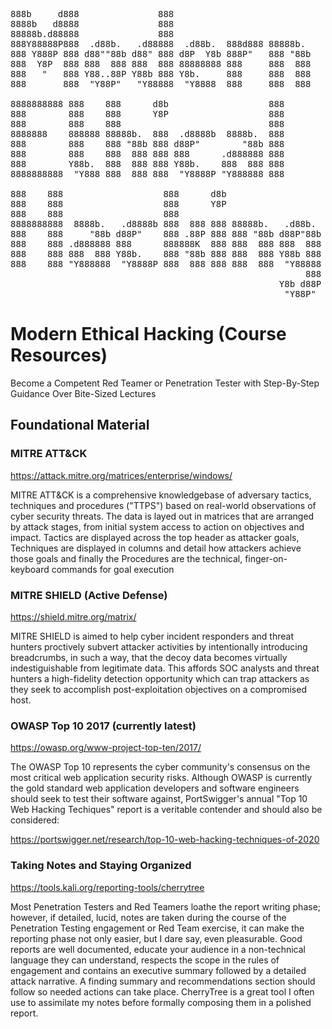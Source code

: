 <pre>
888b     d888               888                          
8888b   d8888               888                          
88888b.d88888               888                           
888Y88888P888  .d88b.   .d88888  .d88b.  888d888 88888b.  
888 Y888P 888 d88""88b d88" 888 d8P  Y8b 888P"   888 "88b 
888  Y8P  888 888  888 888  888 88888888 888     888  888 
888   "   888 Y88..88P Y88b 888 Y8b.     888     888  888 
888       888  "Y88P"   "Y88888  "Y8888  888     888  888 

8888888888 888    888      d8b                   888 
888        888    888      Y8P                   888 
888        888    888                            888 
8888888    888888 88888b.  888  .d8888b  8888b.  888 
888        888    888 "88b 888 d88P"        "88b 888 
888        888    888  888 888 888      .d888888 888 
888        Y88b.  888  888 888 Y88b.    888  888 888 
8888888888  "Y888 888  888 888  "Y8888P "Y888888 888

888    888                   888      d8b                   
888    888                   888      Y8P                   
888    888                   888                            
8888888888  8888b.   .d8888b 888  888 888 88888b.   .d88b.  
888    888     "88b d88P"    888 .88P 888 888 "88b d88P"88b 
888    888 .d888888 888      888888K  888 888  888 888  888 
888    888 888  888 Y88b.    888 "88b 888 888  888 Y88b 888 
888    888 "Y888888  "Y8888P 888  888 888 888  888  "Y88888 
                                                        888 
                                                   Y8b d88P 
                                                    "Y88P" 
</pre>
                                                        

# Modern Ethical Hacking (Course Resources)
Become a Competent Red Teamer or Penetration Tester with Step-By-Step Guidance Over Bite-Sized Lectures

## Foundational Material

### MITRE ATT&CK
https://attack.mitre.org/matrices/enterprise/windows/

MITRE ATT&CK is a comprehensive knowledgebase of adversary tactics, techniques and procedures ("TTPS") based on real-world observations of cyber security threats. The data is layed out in matrices that are arranged by attack stages, from initial system access to action on objectives and impact.  Tactics are displayed across the top header as attacker goals, Techniques are displayed in columns and detail how attackers achieve those goals and finally the Procedures are the technical, finger-on-keyboard commands for goal execution


### MITRE SHIELD (Active Defense)
https://shield.mitre.org/matrix/

MITRE SHIELD is aimed to help cyber incident responders and threat hunters proctively subvert attacker activities by intentionally introducing breadcrumbs, in such a way, that the decoy data becomes virtually indestiguishable from legitimate data.  This affords SOC analysts and threat hunters a high-fidelity detection opportunity which can trap attackers as they seek to accomplish post-exploitation objectives on a compromised host.

### OWASP Top 10 2017 (currently latest)
https://owasp.org/www-project-top-ten/2017/

The OWASP Top 10 represents the cyber community's consensus on the most critical web application security risks. Although OWASP is currently the gold standard web application developers and software engineers should seek to test their software against, PortSwigger's annual "Top 10 Web Hacking Techiques" report is a veritable contender and should also be considered: 

https://portswigger.net/research/top-10-web-hacking-techniques-of-2020

### Taking Notes and Staying Organized
https://tools.kali.org/reporting-tools/cherrytree

Most Penetration Testers and Red Teamers loathe the report writing phase; however, if detailed, lucid, notes are taken during the course of the Penetration Testing engagement or Red Team exercise, it can make the reporting phase not only easier, but I dare say, even pleasurable.  Good reports are well documented, educate your audience in a non-technical language they can understand, respects the scope in the rules of engagement and contains an executive summary followed by a detailed attack narrative.  A finding summary and recommendations section should follow so needed actions can take place.  CherryTree is a great tool I often use to assimilate my notes before formally composing them in a polished report.

